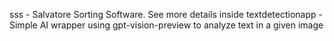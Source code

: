 sss - Salvatore Sorting Software. See more details inside
textdetectionapp - Simple AI wrapper using gpt-vision-preview to analyze text in a given image
